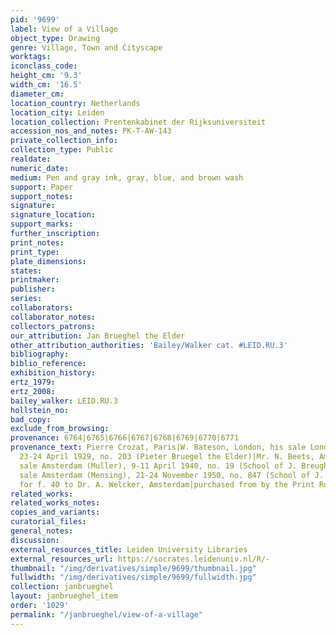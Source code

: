 ```yaml
---
pid: '9699'
label: View of a Village
object_type: Drawing
genre: Village, Town and Cityscape
worktags:
iconclass_code:
height_cm: '9.3'
width_cm: '16.5'
diameter_cm:
location_country: Netherlands
location_city: Leiden
location_collection: Prentenkabinet der Rijksuniversiteit
accession_nos_and_notes: PK-T-AW-143
private_collection_info:
collection_type: Public
realdate:
numeric_date:
medium: Pen and gray ink, gray, blue, and brown wash
support: Paper
support_notes:
signature:
signature_location:
support_marks:
further_inscription:
print_notes:
print_type:
plate_dimensions:
states:
printmaker:
publisher:
series:
collaborators:
collaborator_notes:
collectors_patrons:
our_attribution: Jan Brueghel the Elder
other_attribution_authorities: 'Bailey/Walker cat. #LEID.RU.3'
bibliography:
biblio_reference:
exhibition_history:
ertz_1979:
ertz_2008:
bailey_walker: LEID.RU.3
hollstein_no:
bad_copy:
exclude_from_browsing:
provenance: 6764|6765|6766|6767|6768|6769|6770|6771
provenance_text: Pierre Crozat, Paris|W. Bateson, London, his sale London (Sotheby’s),
  23-24 April 1929, no. 203 (Pieter Bruegel the Elder)|Mr. N. Beets, Amsterdam, his
  sale Amsterdam (Muller), 9-11 April 1940, no. 19 (School of J. Breughel)|anonymous
  sale Amsterdam (Mensing), 21-24 November 1950, no. 847 (School of J. Breughel)|sold
  for f. 40 to Dr. A. Welcker, Amsterdam|purchased from by the Print Room in 1957
related_works:
related_works_notes:
copies_and_variants:
curatorial_files:
general_notes:
discussion:
external_resources_title: Leiden University Libraries
external_resources_url: https://socrates.leidenuniv.nl/R/-
thumbnail: "/img/derivatives/simple/9699/thumbnail.jpg"
fullwidth: "/img/derivatives/simple/9699/fullwidth.jpg"
collection: janbrueghel
layout: janbrueghel_item
order: '1029'
permalink: "/janbrueghel/view-of-a-village"
---
```

